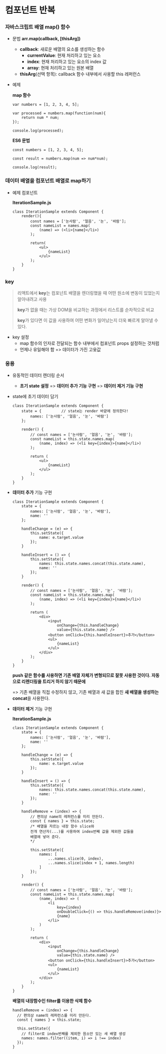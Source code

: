 # 컴포넌트 반복

### 자바스크립트 배열 map() 함수

- 문법 **arr.map(callback, [thisArg])**

  - **callback**: 새로운 배열의 요소를 생성하는 함수
    - **currentValue**: 현재 처리하고 있는 요소
    - **index**: 현재 처리하고 있는 요소의 index 값
    - **array**: 현재 처리하고 있는 원본 배열
  - **thisArg**(선택 항목): callback 함수 내부에서 사용할 this 레퍼런스

- 예제

  **map 함수**

  ```react
  var numbers = [1, 2, 3, 4, 5];

  var processed = numbers.map(function(num){
      return num * num;
  });

  console.log(processed);
  ```

  **ES6 문법**

  ```react
  const numbers = [1, 2, 3, 4, 5];

  const result = numbers.map(num => num*num);

  console.log(result);
  ```

### 데이터 배열을 컴포넌트 배열로 map하기

- 예제 컴포넌트

  **IterationSample.js**

  ```react
  class IterationSample extends Component {
      render(){
          const names = ['눈사람', '얼음', '눈', '바람'];
          const nameList = names.map(
              (name) => (<li>{name}</li>)
          );
          
          return(
              <ul>
                  {nameList}
              </ul>
          );
      }
  }
  ```

### key

> 리액트에서 **key**는 컴포넌트 배열을 렌더링했을 때 어떤 원소에 변동이 있었는지 알아내려고 사용
>
> **key**가 없을 때는 가상 DOM을 비교하는 과정에서 리스트를 순차적으로 비교
>
> **key**가 있다면 이 값을 사용하여 어떤 변화가 일어났는지 더욱 빠르게 알아낼 수 있다.

- key 설정
  - map 함수의 인자로 전달되는 함수 내부에서 컴포넌트 props 설정하는 것처럼
  - 언제나 유일해야 함 => 데이터가 가진 고윳값

### 응용

- 유동적인 데이터 렌더링 순서

  - **초기 state 설정** => **데이터 추가 기능 구현** => **데이터 제거 기능 구현**

- state에 초기 데이터 담기

  ```react
  class IterationSample extends Component {
      state = {			// state는 render 바깥에 정의한다!
          names: ['눈사람', '얼음', '눈', '바람']
      };

      render() {
          // const names = ['눈사람', '얼음', '눈', '바람'];
          const nameList = this.state.names.map(
              (name, index) => (<li key={index}>{name}</li>)
          );

          return (
              <ul>
                  {nameList}
              </ul>
          );
      }
  }
  ```

- **데이터 추가** 기능 구현

  ```react
  class IterationSample extends Component {
      state = {
          names: ['눈사람', '얼음', '눈', '바람'],
          name: ''
      };

      handleChange = (e) => {
          this.setState({
              name: e.target.value
          });
      }

      handleInsert = () => {
          this.setState({
              names: this.state.names.concat(this.state.name),
              name: ''
          });
      }

      render() {
          // const names = ['눈사람', '얼음', '눈', '바람'];
          const nameList = this.state.names.map(
              (name, index) => (<li key={index}>{name}</li>)
          );

          return (
              <div>
                  <input
                      onChange={this.handleChange}
                      value={this.state.name} />
                  <button onClick={this.handleInsert}>추가</button>
                  <ul>
                      {nameList}
                  </ul>
              </div>
          );
      }
  }
  ```

  **push 같은 함수를 사용하면 기존 배열 자체가 변형되므로 잘못 사용한 것이다. 자동으로 리렌더링을 트리거 하지 않기 때문에**

  => 기존 배열을 직접 수정하지 않고, 기존 배열과 새 값을 합친 **새 배열을 생성하는 concat**을 사용한다.

- **데이터 제거** 기능 구현

  **IterationSample.js**

  ```react
  class IterationSample extends Component {
      state = {
          names: ['눈사람', '얼음', '눈', '바람'],
          name: ''
      };

      handleChange = (e) => {
          this.setState({
              name: e.target.value
          });
      }

      handleInsert = () => {
          this.setState({
              names: this.state.names.concat(this.state.name),
              name: ''
          });
      }

      handleRemove = (index) => {
          // 편의상 name의 레퍼런스를 미리 만든다.
          const { names } = this.state;
          /* 배열을 자르는 내장 함수 slice와
          전개 연산자(...)를 사용하여 index번째 값을 제외한 값들을
          배열에 넣어 준다.
          */

          this.setState({
              names: [
                  ...names.slice(0, index),
                  ...names.slice(index + 1, names.length)
              ]
          });
      }

      render() {
          // const names = ['눈사람', '얼음', '눈', '바람'];
          const nameList = this.state.names.map(
              (name, index) => (
                  <li
                      key={index}
                      onDoubleClick={() => this.handleRemove(index)}>
                      {name}
                  </li>
              )
          );

          return (
              <div>
                  <input
                      onChange={this.handleChange}
                      value={this.state.name} />
                  <button onClick={this.handleInsert}>추가</button>
                  <ul>
                      {nameList}
                  </ul>
              </div>
          );
      }
  }
  ```

  **배열의 내장함수인 filter를 이용한 삭제 함수**

  ```react
  handleRemove = (index) => {
    // 편의상 name의 레퍼런스를 미리 만든다.
    const { names } = this.state;
    
    this.setState({
      // filter로 index번째를 제외한 원소만 있는 새 배열 생성
      names: names.filter((item, i) => i !== index)
    });
  }
  ```

  ​